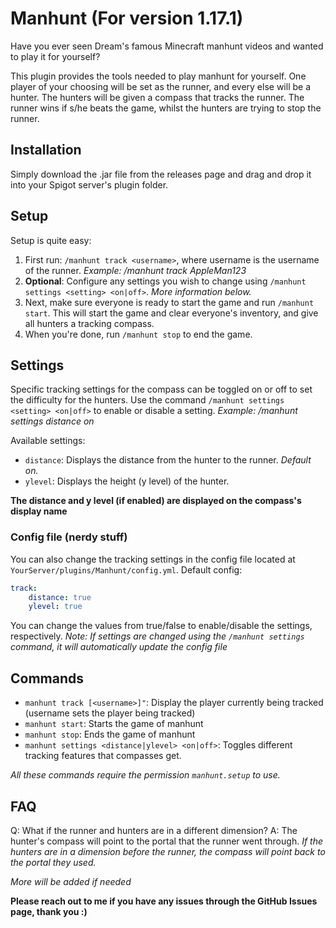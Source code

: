 # Manhunt (For version 1.17.1)
Have you ever seen Dream's famous Minecraft manhunt videos and wanted to play it for yourself?

This plugin provides the tools needed to play manhunt for yourself. One player of your choosing will be set as the runner, and every else will be a hunter. The hunters will be given a compass that tracks the runner. The runner wins if s/he beats the game, whilst the hunters are trying to stop the runner.
## Installation
Simply download the .jar file from the releases page and drag and drop it into your Spigot server's plugin folder.

## Setup
Setup is quite easy:
1. First run: `/manhunt track <username>`, where username is the username of the runner. _Example: /manhunt track AppleMan123_
2. **Optional**: Configure any settings you wish to change using `/manhunt settings <setting> <on|off>`. _More information below._
3. Next, make sure everyone is ready to start the game and run `/manhunt start`. This will start the game and clear everyone's inventory, and give all hunters a tracking compass.
4. When you're done, run `/manhunt stop` to end the game.

## Settings
Specific tracking settings for the compass can be toggled on or off to set the difficulty for the hunters.
Use the command `/manhunt settings <setting> <on|off>` to enable or disable a setting. _Example: /manhunt settings distance on_

Available settings:
- `distance`: Displays the distance from the hunter to the runner. _Default on._
- `ylevel`: Displays the height (y level) of the hunter.

**The distance and y level (if enabled) are displayed on the compass's display name**

### Config file (nerdy stuff)
You can also change the tracking settings in the config file located at `YourServer/plugins/Manhunt/config.yml`.
Default config:
```yml
track:
    distance: true
    ylevel: true
```

You can change the values from true/false to enable/disable the settings, respectively.
_Note: If settings are changed using the `/manhunt settings` command, it will automatically update the config file_

## Commands
- `manhunt track [<username>]"`: Display the player currently being tracked (username sets the player being tracked)
- `manhunt start`: Starts the game of manhunt
- `manhunt stop`: Ends the game of manhunt
- `manhunt settings <distance|ylevel> <on|off>`: Toggles different tracking features that compasses get.

_All these commands require the permission `manhunt.setup` to use._

## FAQ

Q: What if the runner and hunters are in a different dimension?
A: The hunter's compass will point to the portal that the runner went through. _If the hunters are in a dimension before the runner, the compass will point back to the portal they used._

_More will be added if needed_



**Please reach out to me if you have any issues through the GitHub Issues page, thank you :)**